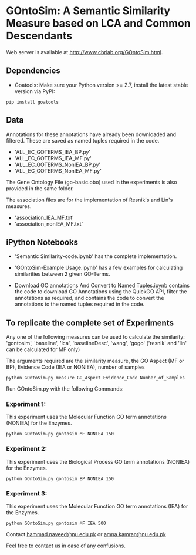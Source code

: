 # GOntoSim: A Semantic Similarity Measure based on LCA and Common Descendants

Web server is available at http://www.cbrlab.org/GOntoSim.html.

## Dependencies
- Goatools:
Make sure your Python version >= 2.7, install the latest stable version via PyPI:

```
pip install goatools
```



## Data
Annotations for these annotations have already been downloaded and filtered. These are saved as named tuples required in the code. 

- 'ALL_EC_GOTERMS_IEA_BP.py'
- 'ALL_EC_GOTERMS_IEA_MF.py'
- 'ALL_EC_GOTERMS_NonIEA_BP.py'
- 'ALL_EC_GOTERMS_NonIEA_MF.py'

The Gene Ontology File (go-basic.obo) used in the experiments is also provided in the same folder. 

The association files are for the implementation of Resnik's and Lin's measures.
- 'association_IEA_MF.txt'
- 'association_nonIEA_MF.txt'

## iPython Notebooks

- 'Semantic Similarity-code.ipynb' has the complete implementation. 

- 'GOntoSim-Example Usage.ipynb' has a few examples for calculating similarities between 2 given GO-Terms.

- Download GO annotations And Convert to Named Tuples.ipynb contains the code to download GO Annotations using the QuickGO API, filter the annotations as required, 
and contains the code to convert the annotations to the named tuples required in the code.

## To replicate the complete set of Experiments

Any one of the following measures can be used to calculate the similarity:
'gontosim',	'baseline', 'lca', 'baselineDesc', 'wang', 'gogo' 
('resnik' and 'lin' can be calculated for MF only)

The arguments required are the similarity measure, the GO Aspect (MF or BP), Evidence Code (IEA or NONIEA), number of samples 
```
python GOntoSim.py measure GO_Aspect Evidence_Code Number_of_Samples

```

Run GOntoSim.py with the following Commands:

### Experiment 1: 
	
This experiment uses the Molecular Function GO term annotations (NONIEA) for the Enzymes.  
	
```
python GOntoSim.py gontosim MF NONIEA 150

```
### Experiment 2: 
	
This experiment uses the Biological Process GO term annotations (NONIEA) for the Enzymes.  
	
```
python GOntoSim.py gontosim BP NONIEA 150

```
### Experiment 3: 
	
This experiment uses the Molecular Function GO term annotations (IEA) for the Enzymes.  
	
```
python GOntoSim.py gontosim MF IEA 500

```






Contact hammad.naveed@nu.edu.pk or amna.kamran@nu.edu.pk

Feel free to contact us in case of any confusions.
